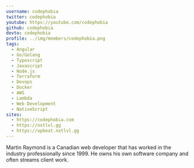 ```yaml
---
username: codephobia
twitter: codephobia
youtube: https://youtube.com/codephobia
github: codephobia
devto: codephobia
profile: ../img/members/codephobia.png
tags:
  - Angular
  - Go/Golang
  - Typescript
  - Javascript
  - Node.js
  - Terraform
  - Devops
  - Docker
  - AWS
  - Lambda
  - Web Development
  - NativeScript
sites:
  - https://codephobia.com
  - https://nxtlvl.gg
  - https://upbeat.nxtlvl.gg
---
```


Martin Raymond is a Canadian web developer that has worked in the industry professionally since 1999. He owns his own software company and often streams client work.